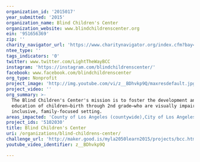 ```yaml
---
organization_id: '2015017'
year_submitted: '2015'
organization_name: Blind Children's Center
organization_website: www.blindchildrenscenter.org
ein: '951656369'
zip: ''
charity_navigator_url: 'https://www.charitynavigator.org/index.cfm?bay=search.profile&ein=951656369'
ntee_type: ''
tags_indicators: '0'
twitter: www.twitter.com/LightTheWayBCC
instagram: 'https://instagram.com/blindchildrenscenter/'
facebook: www.facebook.com/blindchildrenscenter
org_type: Nonprofit
project_image: 'http://img.youtube.com/vi/z__BDhvkp9Q/maxresdefault.jpg'
project_video: ''
org_summary: >-
  The Blind Children's Center's mission is to foster the development and
  education of children—birth through 2nd grade—who are visually impaired, in an
  inclusive, family-focused setting.
areas_impacted: 'County of Los Angeles (countywide),City of Los Angeles (citywide)'
project_ids: '5102030'
title: Blind Children's Center
uri: /organizations/blind-childrens-center/
challenge_url: 'http://maker.good.is/myla2050learn2015/projects/bcc.html'
youtube_video_identifier: z__BDhvkp9Q

---
```

